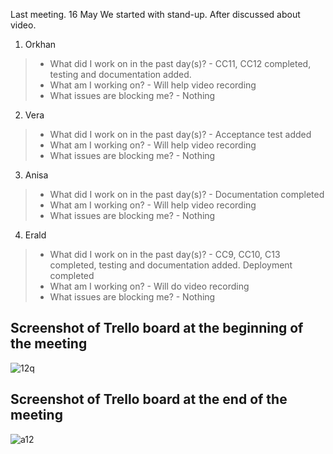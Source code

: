 Last meeting. 16 May 
We started with stand-up. After discussed about video.

1. Orkhan
> * What did I work on in the past day(s)? - CC11, CC12 completed, testing and documentation added.<br/>
> * What am I working on? - Will help video recording <br/>
> * What issues are blocking me? - Nothing<br/>

2. Vera
> * What did I work on in the past day(s)? - Acceptance test added<br/>
> * What am I working on? - Will help video recording <br/>
> * What issues are blocking me? - Nothing<br/>

3. Anisa
> * What did I work on in the past day(s)? - Documentation completed<br/>
> * What am I working on? - Will help video recording <br/>
> * What issues are blocking me? - Nothing<br/>
> 
4. Erald
> * What did I work on in the past day(s)? - CC9, CC10, C13 completed, testing and documentation added. Deployment completed<br/>
> * What am I working on? - Will do video recording <br/>
> * What issues are blocking me? - Nothing<br/>

## Screenshot of Trello board at the beginning of the meeting
![12q](https://user-images.githubusercontent.com/41522651/118413077-13ec1f00-b6a6-11eb-84e5-b43d0bc7a4ca.PNG)

## Screenshot of Trello board at the end of the meeting
![a12](https://user-images.githubusercontent.com/41522651/118413109-4138cd00-b6a6-11eb-88de-ee8f4fb4e3d5.PNG)
